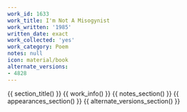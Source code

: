```yaml
---
work_id: 1633
work_title: I'm Not A Misogynist
work_written: '1985'
written_date: exact
work_collected: 'yes'
work_category: Poem
notes: null
icon: material/book
alternate_versions:
- 4828
---
```


{{ section_title() }}
{{ work_info() }}
{{ notes_section() }}
{{ appearances_section() }}
{{ alternate_versions_section() }}